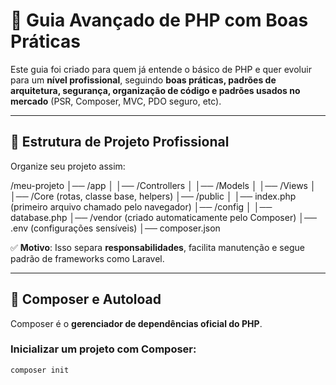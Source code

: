 # 🚀 Guia Avançado de PHP com Boas Práticas

Este guia foi criado para quem já entende o básico de PHP e quer evoluir para um **nível profissional**, seguindo **boas práticas, padrões de arquitetura, segurança, organização de código e padrões usados no mercado** (PSR, Composer, MVC, PDO seguro, etc).

---

## 📂 Estrutura de Projeto Profissional

Organize seu projeto assim:

/meu-projeto
│── /app
│ │── /Controllers
│ │── /Models
│ │── /Views
│ │── /Core (rotas, classe base, helpers)
│── /public
│ │── index.php (primeiro arquivo chamado pelo navegador)
│── /config
│ │── database.php
│── /vendor (criado automaticamente pelo Composer)
│── .env (configurações sensíveis)
│── composer.json


✅ **Motivo**: Isso separa **responsabilidades**, facilita manutenção e segue padrão de frameworks como Laravel.

---

## 🎼 Composer e Autoload

Composer é o **gerenciador de dependências oficial do PHP**.

### Inicializar um projeto com Composer:

```bash
composer init


